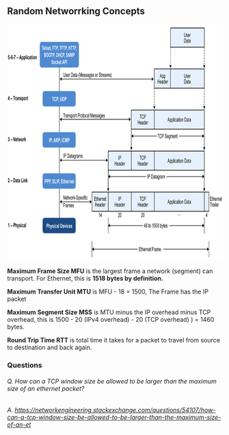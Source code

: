 ## Random Networrking Concepts 

 
 <img src="https://github.com/santojos/Distributed-Systems/blob/main/Concepts/Networking/OSI-model.png" width="800" height="550">

**Maximum Frame Size MFU** is the largest frame a network (segment) can transport. For Ethernet, this is **1518 bytes by definition.**

**Maximum Transfer Unit MTU** is MFU - 18 = 1500, The Frame has the IP packet

**Maximum Segment Size MSS** is MTU minus the IP overhead minus TCP overhead, this is 1500 - 20 (IPv4 overhead) - 20 (TCP overhead) ) = 1460 bytes.

**Round Trip Time RTT** is total time it takes for a packet to travel from source to destination and back again.


### Questions

###### Q. How can a TCP window size be allowed to be larger than the maximum size of an ethernet packet? 
###### A. https://networkengineering.stackexchange.com/questions/54107/how-can-a-tcp-window-size-be-allowed-to-be-larger-than-the-maximum-size-of-an-et
